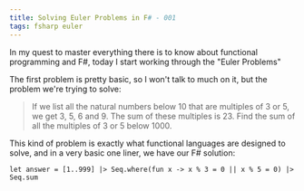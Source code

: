 ```yaml
---
title: Solving Euler Problems in F# - 001
tags: fsharp euler
---
```

In my quest to master everything there is to know about functional programming and F#, today I start working through the "Euler Problems"

The first problem is pretty basic, so I won't talk to much on it, but the problem we're trying to solve:

> If we list all the natural numbers below 10 that are multiples of 3 or 5, we get 3, 5, 6 and 9. The sum of these multiples is 23.
> Find the sum of all the multiples of 3 or 5 below 1000.

This kind of problem is exactly what functional languages are designed to solve, and in a very basic one liner, we have our F# solution:

	let answer = [1..999] |> Seq.where(fun x -> x % 3 = 0 || x % 5 = 0) |> Seq.sum
